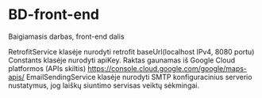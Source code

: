 # BD-front-end
Baigiamasis darbas, front-end dalis

RetrofitService klasėje nurodyti retrofit baseUrl(localhost IPv4, 8080 portu)
Constants klasėje nurodyti apiKey. Raktas gaunamas iš Google Cloud platformos (APIs skiltis) https://console.cloud.google.com/google/maps-apis/
EmailSendingService klasėje nurodyti SMTP konfiguracinius serverio nustatymus, jog laiškų siuntimo servisas veiktų sėkmingai.


